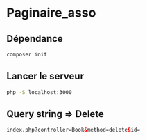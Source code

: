 # Paginaire_asso

## Dépendance

```bash
composer init
```

## Lancer le serveur

```bash
php -S localhost:3000
```

## Query string => Delete


```html
index.php?controller=Book&method=delete&id=
```

